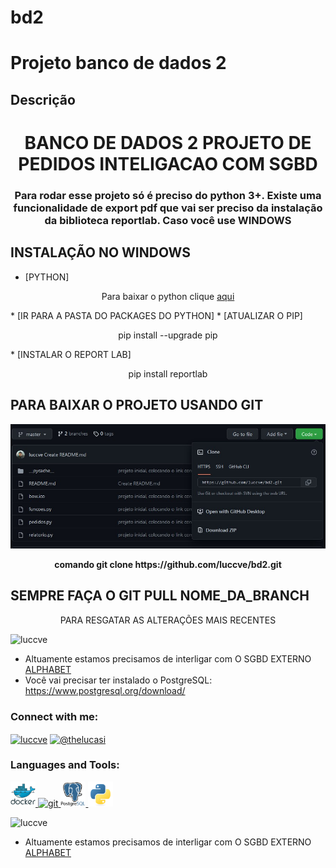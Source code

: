 # bd2
<h1>Projeto banco de dados 2</h1>

<h2>Descrição</h2>
<h1 align="center">BANCO DE DADOS 2 PROJETO DE PEDIDOS INTELIGACAO COM SGBD</h1>
<h3 align="center">Para rodar esse projeto só é preciso do python 3+. Existe uma funcionalidade de export pdf que vai ser preciso da instalação da biblioteca reportlab. Caso você use WINDOWS</h3>
    
 ## INSTALAÇÃO NO WINDOWS
 * [PYTHON]
 <p align="center">Para baixar o python clique <a href="https://www.python.org/ftp/python/3.10.5/python-3.10.5-amd64.exe">aqui</a></p>
 * [IR PARA A PASTA DO PACKAGES DO PYTHON]
 * [ATUALIZAR O PIP]
  <p align="center"> pip install --upgrade pip </p>
 * [INSTALAR O REPORT LAB]
  <p align="center">pip install reportlab</p>
 
 
## PARA BAIXAR O PROJETO USANDO GIT
 <img src="img/1.jpg">
<p align="center"> <b> comando git clone https://github.com/luccve/bd2.git </b></p>


## SEMPRE FAÇA O GIT PULL NOME_DA_BRANCH 
<p align="center"> PARA RESGATAR AS ALTERAÇÕES MAIS RECENTES </p>


<p align="left"> <img src="https://komarev.com/ghpvc/?username=luccve&label=Profile%20views&color=0e75b6&style=flat" alt="luccve" /> </p>

- Altuamente estamos precisamos de interligar com O SGBD EXTERNO [ALPHABET](https://github.com/luccve/bd2)
- Você vai precisar ter instalado o PostgreSQL: https://www.postgresql.org/download/

<h3 align="left">Connect with me:</h3>
<p align="left">
<a href="https://twitter.com/luccve" target="blank"><img align="center" src="https://raw.githubusercontent.com/rahuldkjain/github-profile-readme-generator/master/src/images/icons/Social/twitter.svg" alt="luccve" height="30" width="40" /></a>
<a href="https://instagram.com/@thelucasi" target="blank"><img align="center" src="https://raw.githubusercontent.com/rahuldkjain/github-profile-readme-generator/master/src/images/icons/Social/instagram.svg" alt="@thelucasi" height="30" width="40" /></a>
</p>

<h3 align="left">Languages and Tools:</h3>
<p align="left"> <a href="https://www.docker.com/" target="_blank" rel="noreferrer"> <img src="https://raw.githubusercontent.com/devicons/devicon/master/icons/docker/docker-original-wordmark.svg" alt="docker" width="40" height="40"/> </a> <a href="https://git-scm.com/" target="_blank" rel="noreferrer"> <img src="https://www.vectorlogo.zone/logos/git-scm/git-scm-icon.svg" alt="git" width="40" height="40"/> </a> <a href="https://www.postgresql.org" target="_blank" rel="noreferrer"> <img src="https://raw.githubusercontent.com/devicons/devicon/master/icons/postgresql/postgresql-original-wordmark.svg" alt="postgresql" width="40" height="40"/> </a> <a href="https://www.python.org" target="_blank" rel="noreferrer"> <img src="https://raw.githubusercontent.com/devicons/devicon/master/icons/python/python-original.svg" alt="python" width="40" height="40"/> </a> </p>


<p align="left"> <img src="https://komarev.com/ghpvc/?username=luccve&label=Profile%20views&color=0e75b6&style=flat" alt="luccve" /> </p>

- Altuamente estamos precisamos de interligar com O SGBD EXTERNO [ALPHABET](https://github.com/luccve/bd2)





 
